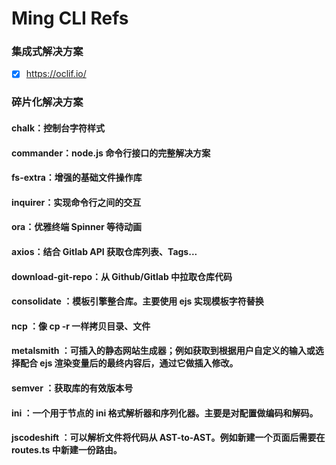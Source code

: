 # Ming CLI Refs

### 集成式解决方案

- [x] https://oclif.io/

### 碎片化解决方案

#### chalk：控制台字符样式
#### commander：node.js 命令行接口的完整解决方案
#### fs-extra：增强的基础文件操作库
#### inquirer：实现命令行之间的交互
#### ora：优雅终端 Spinner 等待动画
#### axios：结合 Gitlab API 获取仓库列表、Tags...
#### download-git-repo：从 Github/Gitlab 中拉取仓库代码
#### consolidate ：模板引擎整合库。主要使用 ejs 实现模板字符替换
#### ncp ：像 cp -r 一样拷贝目录、文件
#### metalsmith ：可插入的静态网站生成器；例如获取到根据用户自定义的输入或选择配合 ejs 渲染变量后的最终内容后，通过它做插入修改。
#### semver ：获取库的有效版本号
#### ini ：一个用于节点的 ini 格式解析器和序列化器。主要是对配置做编码和解码。
#### jscodeshift ：可以解析文件将代码从 AST-to-AST。例如新建一个页面后需要在 routes.ts 中新建一份路由。
